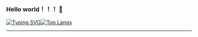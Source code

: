 ### Hello world！！！ 👋

<!--
**ZJ920/ZJ920** is a ✨ _special_ ✨ repository because its `README.md` (this file) appears on your GitHub profile.

Here are some ideas to get you started:

- 🔭 I’m currently working on ...
- 🌱 I’m currently learning ...
- 👯 I’m looking to collaborate on ...
- 🤔 I’m looking for help with ...
- 💬 Ask me about ...
- 📫 How to reach me: ...
- 😄 Pronouns: ...
- ⚡ Fun fact: ...
-->

<!---->
<!--
常用语言占比统计
  展示了常用语言极其占据的百分比
-->

[![Typing SVG](https://readme-typing-svg.herokuapp.com?font=Fira+Code&weight=900&size=30&pause=1000&center=%E7%9C%9F&vCenter=%E7%9C%9F&repeat=%E7%9C%9F&width=535&height=80&lines=%E6%90%AC%E7%A0%96%E4%B8%AD%E3%80%82%E3%80%82%E3%80%82)](https://git.io/typing-svg)<!--输出：搬砖中...-->[![Top Langs](https://github-readme-stats.vercel.app/api/top-langs/?username=ZJ920)](https://github.com/ZJ920/github-readme-stats)

---
<!--
仓库状态统计
  显示github仓库的指标数据，例如：个人项目获得的 Stars 数量、今年提交代码的次数、创建的 issue 的数量、以及一个计算出来的总评分 A+。
  该功能组件提供了数个主题可供选择，同时还支持渐变色.

![Christmas's GitHub stats](https://github-readme-stats.vercel.app/api?username=Christmas&show_icons=true&theme=tokyonight)

----
-->
